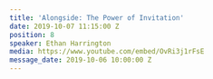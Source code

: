 ```yaml
---
title: 'Alongside: The Power of Invitation'
date: 2019-10-07 11:15:00 Z
position: 8
speaker: Ethan Harrington
media: https://www.youtube.com/embed/OvRi3j1rFsE
message_date: 2019-10-06 10:00:00 Z
---
```


